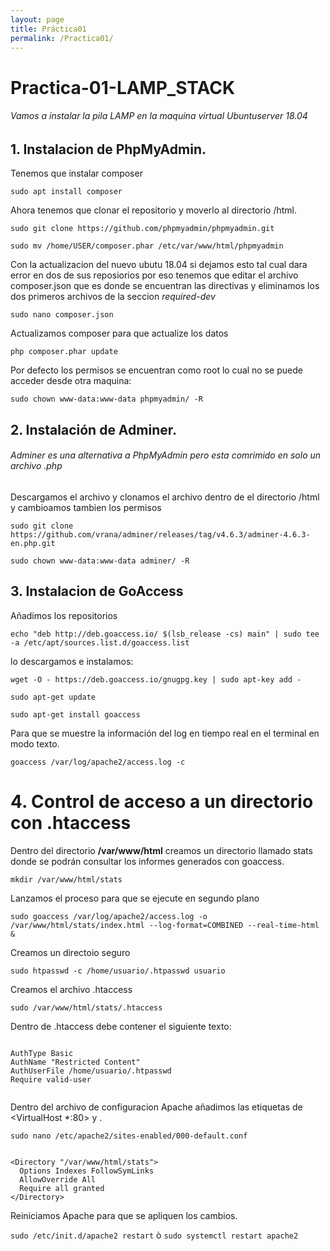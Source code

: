 ```yaml
---
layout: page
title: Práctica01
permalink: /Practica01/
---
```


# Practica-01-LAMP_STACK

###### Vamos a instalar la pila LAMP en la maquina virtual Ubuntuserver 18.04

## 1. Instalacion de PhpMyAdmin.

Tenemos que instalar composer

`sudo apt install composer`

Ahora tenemos que clonar el repositorio y moverlo al directorio /html.

`sudo git clone https://github.com/phpmyadmin/phpmyadmin.git`

``` sudo mv /home/USER/composer.phar /etc/var/www/html/phpmyadmin ```

Con la actualizacion del nuevo ubutu 18.04 si dejamos esto tal cual dara error en dos de sus reposiorios por eso tenemos que editar el archivo composer.json que es donde se encuentran las directivas y eliminamos los dos primeros archivos de la seccion *required-dev*

```sudo nano composer.json```

Actualizamos composer para que actualize los datos 

```php composer.phar update```

Por defecto los permisos se encuentran como root lo cual no se puede acceder desde otra maquina:

```sudo chown www-data:www-data phpmyadmin/ -R```

## 2. Instalación de Adminer.

###### Adminer es una alternativa a PhpMyAdmin pero esta comrimido en solo un archivo .php

Descargamos el archivo y clonamos el archivo dentro de el directorio /html y cambioamos tambien los permisos 

```sudo git clone https://github.com/vrana/adminer/releases/tag/v4.6.3/adminer-4.6.3-en.php.git ```

```sudo chown www-data:www-data adminer/ -R```

## 3. Instalacion de GoAccess

Añadimos los repositorios 

```echo "deb http://deb.goaccess.io/ $(lsb_release -cs) main" | sudo tee -a /etc/apt/sources.list.d/goaccess.list```

lo descargamos e instalamos:

```wget -O - https://deb.goaccess.io/gnugpg.key | sudo apt-key add -```

```sudo apt-get update```

```sudo apt-get install goaccess```

Para que se muestre la información del log en tiempo real en el terminal en modo texto.

```goaccess /var/log/apache2/access.log -c```

# 4. Control de acceso a un directorio con .htaccess

Dentro del directorio **/var/www/html** creamos un directorio llamado stats donde se podrán consultar los informes generados con goaccess.

```mkdir /var/www/html/stats```

Lanzamos el proceso para que se ejecute en segundo plano

```sudo goaccess /var/log/apache2/access.log -o /var/www/html/stats/index.html --log-format=COMBINED --real-time-html &``` 

Creamos un directoio seguro

```sudo htpasswd -c /home/usuario/.htpasswd usuario```

Creamos el archivo .htaccess

```sudo /var/www/html/stats/.htaccess```

Dentro de .htaccess debe contener el siguiente texto:

```

AuthType Basic
AuthName "Restricted Content"
AuthUserFile /home/usuario/.htpasswd
Require valid-user


```


Dentro del archivo de configuracion Apache añadimos las etiquetas de <VirtualHost *:80> y </VirtualHost>.

```sudo nano /etc/apache2/sites-enabled/000-default.conf```

```

<Directory "/var/www/html/stats">
  Options Indexes FollowSymLinks
  AllowOverride All
  Require all granted
</Directory>

```

Reiniciamos Apache para que se apliquen los cambios.


```sudo /etc/init.d/apache2 restart``` ò ```sudo systemctl restart apache2``` 


